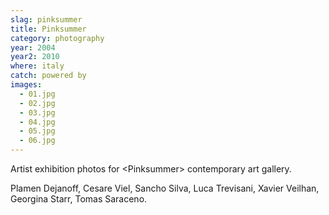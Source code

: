 ```yaml
---
slag: pinksummer
title: Pinksummer
category: photography
year: 2004
year2: 2010
where: italy
catch: powered by
images:
  - 01.jpg
  - 02.jpg
  - 03.jpg
  - 04.jpg
  - 05.jpg
  - 06.jpg
---
```


Artist exhibition photos for &lt;Pinksummer&gt; contemporary art gallery.

Plamen Dejanoff, Cesare Viel, Sancho Silva, Luca Trevisani, Xavier Veilhan, Georgina Starr, Tomas Saraceno.
